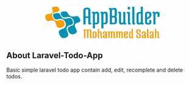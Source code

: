 <p align="center"><img src="logo.svg" width="300" alt="logo"></p>


## About Laravel-Todo-App

Basic simple laravel todo app contain add, edit, recomplete and delete todos.
